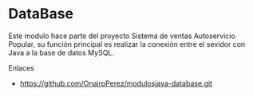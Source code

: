 # DataBase

Este modulo hace parte del proyecto Sistema de ventas Autoservicio Popular, 
su función principal es realizar la conexión entre el sevidor con Java a la 
base de datos MySQL.

Enlaces
- https://github.com/OnairoPerez/modulosjava-database.git
